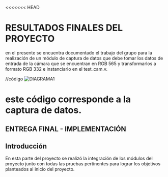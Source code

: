 <<<<<<< HEAD
# RESULTADOS FINALES DEL PROYECTO

en el presente se encuentra documentado el trabajo del grupo para la realización de un módulo de captura de datos
que debe tomar los datos de entrada de la cámara que se encuentran en RGB 565 y transformarlos a formato RGB 332
e instanciarlo en el test_cam.v.

//código
![DIAGRAMA1](.docs/imagnes/grafico1.png)



este código corresponde a la captura de datos.
=======
## ENTREGA FINAL - IMPLEMENTACIÓN

## Introducción 

En esta parte del proyecto se realizó la integración de los módulos del proyecto junto con todas las pruebas pertinentes para lograr los objetivos planteados al inicio del proyecto.

